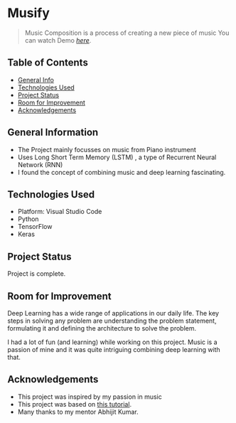 # Musify
> Music Composition is a process of creating a new piece of music
> You can watch Demo [_here_](https://drive.google.com/file/d/1xnEyolsl8xx9vGGs-Z0evEZFZraVE_tF/view?usp=sharing).

## Table of Contents
* [General Info](#general-information)
* [Technologies Used](#technologies-used)
* [Project Status](#project-status)
* [Room for Improvement](#room-for-improvement)
* [Acknowledgements](#acknowledgements)


## General Information
- The Project mainly focusses on music from Piano instrument
- Uses Long Short Term Memory (LSTM) , a type of Recurrent Neural Network (RNN)
- I found the concept of combining music and deep learning fascinating.
<!-- You don't have to answer all the questions - just the ones relevant to your project. -->


## Technologies Used
- Platform: Visual Studio Code
- Python 
- TensorFlow
- Keras


## Project Status
Project is complete.


## Room for Improvement
Deep Learning has a wide range of applications in our daily life. The key steps in solving any problem are understanding the problem statement, formulating it and defining the architecture to solve the problem.

I had a lot of fun (and learning) while working on this project. Music is a passion of mine and it was quite intriguing combining deep learning with that.

## Acknowledgements
- This project was inspired by my passion in music
- This project was based on [this tutorial](https://www.analyticsvidhya.com/blog/2020/01/how-to-perform-automatic-music-generation/).
- Many thanks to my mentor Abhijit Kumar.
